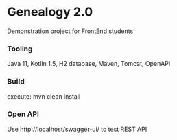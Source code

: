 # Genealogy 2.0
Demonstration project for FrontEnd students

### Tooling
Java 11, Kotlin 1.5, H2 database, Maven, Tomcat, OpenAPI

### Build
execute: mvn clean install

### Open API
Use http://localhost/swagger-ui/ to test REST API
